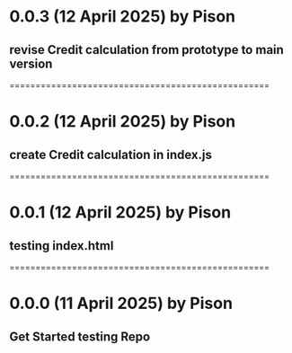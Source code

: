 # 0.0.3 (12 April 2025) by Pison

## revise Credit calculation from prototype to main version

==================================================

# 0.0.2 (12 April 2025) by Pison

## create Credit calculation in index.js

==================================================

# 0.0.1 (12 April 2025) by Pison

## testing index.html

==================================================

# 0.0.0 (11 April 2025) by Pison

## Get Started testing Repo
